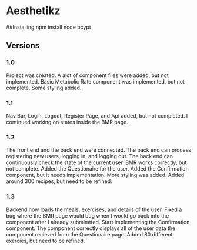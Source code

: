 # Aesthetikz

##Installing
npm install node bcypt 

## Versions

### 1.0 
Project was created. A alot of component files were added, but not implemented. Basic Metabolic Rate component was implemented, but not complete. Some styling added. 

### 1.1
Nav Bar, Login, Logout, Register Page, and Api added, but not completed. I continued working on states inside the BMR page. 

### 1.2
The front end and the back end were connected. The back end can process registering new users, logging in, and logging out. The back end can continuously check the state of the current user. BMR works correctly, but not complete. Added the Questionaire for the user. Added the Confirmation component, but it needs implementation. More styling was added. Added around 300 recipes, but need to be refined.

### 1.3
Backend now loads the meals, exercises, and details of the user. Fixed a bug where the BMR page would bug when I would go back into the component after I already submimtted. Start implementing the Confirmation component. The component correctly displays all of the user data the component recieved from the Questionaire page. Added 80 different exercies, but need to be refined. 

